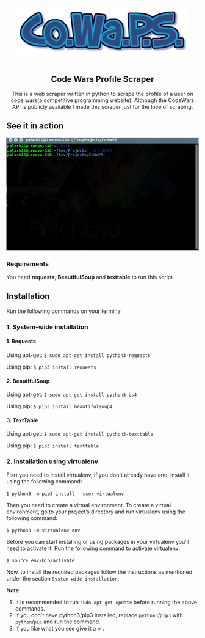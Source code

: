 <h1 align="center">
  <img src="https://raw.githubusercontent.com/palash25/CoWaPS/master/assets/logo.png" alt="Logo">
  <h2 align="center">Code Wars Profile Scraper</h2>
  <p align="center">
  This is a web scraper written in python to scrape the profile of a user on code wars(a competitive programming website).    Although the CodeWars API is publicly available I made this scraper just for the love of scraping.
  </p>
</h1>

## See it in action
![cowaps in action](https://raw.githubusercontent.com/palash25/CoWaPS/master/assets/cowaps.gif)

### Requirements
You need **requests**, **BeautifulSoup** and **texttable** to run this script.

## Installation
Run the following commands on your terminal

### 1. System-wide installation
#### 1. Requests
Using apt-get:
`$ sudo apt-get install python3-requests`

Using pip:
`$ pip3 install requests`

#### 2. BeautifulSoup
Using apt-get:
`$ sudo apt-get install python3-bs4`

Using pip:
`$ pip3 install beautifulsoup4`

#### 3. TextTable
Using apt-get:
`$ sudo apt-get install python3-texttable`

Using pip:
`$ pip3 install texttable`

### 2. Installation using virtualenv
Fisrt you need to install virtualenv, if you don't already have one. Install it using the following command:

`$ python3 -m pip3 install --user virtualenv`

Then you need to create a virtual environment. To create a virtual environment, go to your project’s directory and run virtualenv using the following command:

`$ python3 -m virtualenv env`

Before you can start installing or using packages in your virtualenv you’ll need to activate it. Run the following command to activate virtualenv:

`$ source env/bin/activate` 

Now, to install the required packages follow the instructions as mentioned under the section `System-wide installation`.

**Note:**
1. It is recommended to run `sudo apt-get update` before running the above commands.
2. If you don't have python3/pip3 installed, replace `python3`/`pip3` with `python`/`pip` and run the command.
3. If you like what you see give it a :star: .
